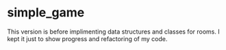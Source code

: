 # simple_game


This version is before implimenting data structures and classes for rooms.
I kept it just to show progress and refactoring of my code.